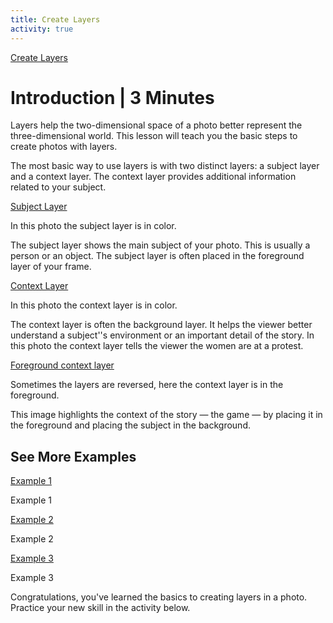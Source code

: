```yaml
---
title: Create Layers
activity: true
---
```


[Create Layers](images/1.jpg)

# Introduction | 3 Minutes

Layers help the two-dimensional space of a photo better represent the three-dimensional world. This lesson will teach you the basic steps to create photos with layers.

The most basic way to use layers is with two distinct layers: a subject layer and a context layer. The context layer provides additional information related to your subject.

[Subject Layer](images/2.jpg)

In this photo the subject layer is in color.

The subject layer shows the main subject of your photo. This is usually a person or an object. The subject layer is often placed in the foreground layer of your frame.

[Context Layer](3.jpg)

In this photo the context layer is in color.

The context layer is often the background layer. It helps the viewer better understand a subject''s environment or an important detail of the story. In this photo the context layer tells the viewer the women are at a protest.

[Foreground context layer](images/4.png)

Sometimes the layers are reversed, here the context layer is in the foreground.

This image highlights the context of the story — the game — by placing it in the foreground and placing the subject in the background.

## See More Examples

[Example 1](images/example_1.jpg)

Example 1

[Example 2](images/example_2.jpg)

Example 2

[Example 3](images/example_3.jpg)

Example 3

Congratulations, you've learned the basics to creating layers in a photo. Practice your new skill in the activity below.
